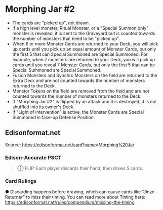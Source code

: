 # Morphing Jar #2

*   The cards are "picked up", not drawn.
*   If a high level monster, Ritual Monster, or a "Special Summon only" monster is revealed, it is sent to the Graveyard but is counted towards the number of monsters that need to be "picked up".
*   When 6 or more Monster Cards are returned to your Deck, you will pick up cards until you pick up an equal amount of Monster Cards, but only the first 5 that can Special Summoned are Special Summoned. For example, when 7 monsters are returned to your Deck, you will pick up cards until you reveal 7 Monster Cards, but only the first 5 that can be Special Summoned are Special Summoned.
*   Fusion Monsters and Synchro Monsters on the field are returned to the Extra Deck and are not counted towards the number of monsters returned to the Deck.
*   Monster Tokens on the field are removed from the field and are not counted towards the number of monsters returned to the Deck.
*   If "Morphing Jar #2" is flipped by an attack and it is destroyed, it is not shuffled into its owner's Deck.
*   If "Light of Intervention" is active, the Monster Cards are Special Summoned in face-up Defense Position.

## Edisonformat.net

Source: https://edisonformat.net/card?name=Morphing%20Jar

### Edison-Accurate PSCT

> ① FLIP: Each player discards their hand, then draws 5 cards.

### Card Rulings

● Discarding happens before drawing, which can cause cards like "Jinzo - Returner" to miss their timing.
You can read more about Timing here:
https://edisonformat.net/rules/compendium/missing-the-timing
            